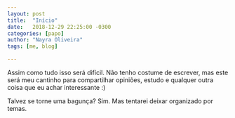 ```yaml
---
layout: post
title:  "Início"
date:   2018-12-29 22:25:00 -0300
categories: [papo]
author: "Nayra Oliveira"
tags: [me, blog]

---
```

Assim como tudo isso será difícil. 
Não tenho costume de escrever, mas este será meu cantinho para compartilhar opiniões, estudo e qualquer outra coisa que eu achar interessante :)

Talvez se torne uma bagunça? Sim. Mas tentarei deixar organizado por temas.


